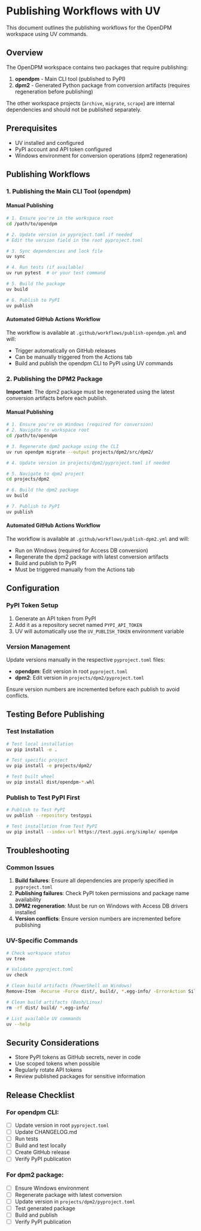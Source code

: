 # Publishing Workflows with UV

This document outlines the publishing workflows for the OpenDPM workspace using UV commands.

## Overview

The OpenDPM workspace contains two packages that require publishing:

1. **opendpm** - Main CLI tool (published to PyPI)
2. **dpm2** - Generated Python package from conversion artifacts (requires regeneration before publishing)

The other workspace projects (`archive`, `migrate`, `scrape`) are internal dependencies and should not be published separately.

## Prerequisites

- UV installed and configured
- PyPI account and API token configured
- Windows environment for conversion operations (dpm2 regeneration)

## Publishing Workflows

### 1. Publishing the Main CLI Tool (opendpm)

#### Manual Publishing

```bash
# 1. Ensure you're in the workspace root
cd /path/to/opendpm

# 2. Update version in pyproject.toml if needed
# Edit the version field in the root pyproject.toml

# 3. Sync dependencies and lock file
uv sync

# 4. Run tests (if available)
uv run pytest  # or your test command

# 5. Build the package
uv build

# 6. Publish to PyPI
uv publish
```

#### Automated GitHub Actions Workflow

The workflow is available at `.github/workflows/publish-opendpm.yml` and will:
- Trigger automatically on GitHub releases
- Can be manually triggered from the Actions tab
- Build and publish the opendpm CLI to PyPI using UV commands

### 2. Publishing the DPM2 Package

**Important**: The dpm2 package must be regenerated using the latest conversion artifacts before each publish.

#### Manual Publishing

```bash
# 1. Ensure you're on Windows (required for conversion)
# 2. Navigate to workspace root
cd /path/to/opendpm

# 3. Regenerate dpm2 package using the CLI
uv run opendpm migrate --output projects/dpm2/src/dpm2/

# 4. Update version in projects/dpm2/pyproject.toml if needed

# 5. Navigate to dpm2 project
cd projects/dpm2

# 6. Build the dpm2 package
uv build

# 7. Publish to PyPI
uv publish
```

#### Automated GitHub Actions Workflow

The workflow is available at `.github/workflows/publish-dpm2.yml` and will:
- Run on Windows (required for Access DB conversion)
- Regenerate the dpm2 package with latest conversion artifacts
- Build and publish to PyPI
- Must be triggered manually from the Actions tab

## Configuration

### PyPI Token Setup

1. Generate an API token from PyPI
2. Add it as a repository secret named `PYPI_API_TOKEN`
3. UV will automatically use the `UV_PUBLISH_TOKEN` environment variable

### Version Management

Update versions manually in the respective `pyproject.toml` files:
- **opendpm**: Edit version in root `pyproject.toml`
- **dpm2**: Edit version in `projects/dpm2/pyproject.toml`

Ensure version numbers are incremented before each publish to avoid conflicts.

## Testing Before Publishing

### Test Installation

```bash
# Test local installation
uv pip install -e .

# Test specific project
uv pip install -e projects/dpm2/

# Test built wheel
uv pip install dist/opendpm-*.whl
```

### Publish to Test PyPI First

```bash
# Publish to Test PyPI
uv publish --repository testpypi

# Test installation from Test PyPI
uv pip install --index-url https://test.pypi.org/simple/ opendpm
```

## Troubleshooting

### Common Issues

1. **Build failures**: Ensure all dependencies are properly specified in `pyproject.toml`
2. **Publishing failures**: Check PyPI token permissions and package name availability
3. **DPM2 regeneration**: Must be run on Windows with Access DB drivers installed
4. **Version conflicts**: Ensure version numbers are incremented before publishing

### UV-Specific Commands

```bash
# Check workspace status
uv tree

# Validate pyproject.toml
uv check

# Clean build artifacts (PowerShell on Windows)
Remove-Item -Recurse -Force dist/, build/, *.egg-info/ -ErrorAction SilentlyContinue

# Clean build artifacts (Bash/Linux)
rm -rf dist/ build/ *.egg-info/

# List available UV commands
uv --help
```

## Security Considerations

- Store PyPI tokens as GitHub secrets, never in code
- Use scoped tokens when possible
- Regularly rotate API tokens
- Review published packages for sensitive information

## Release Checklist

### For opendpm CLI:
- [ ] Update version in root `pyproject.toml`
- [ ] Update CHANGELOG.md
- [ ] Run tests
- [ ] Build and test locally
- [ ] Create GitHub release
- [ ] Verify PyPI publication

### For dpm2 package:
- [ ] Ensure Windows environment
- [ ] Regenerate package with latest conversion
- [ ] Update version in `projects/dpm2/pyproject.toml`
- [ ] Test generated package
- [ ] Build and publish
- [ ] Verify PyPI publication
